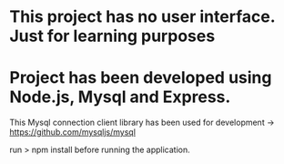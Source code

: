 # This project has no user interface. Just for learning purposes
# Project has been developed using Node.js, Mysql and Express.

This Mysql connection client library has been used for development -> https://github.com/mysqljs/mysql

run > npm install before running the application. 